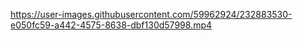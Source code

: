

https://user-images.githubusercontent.com/59962924/232883530-e050fc59-a442-4575-8638-dbf130d57998.mp4

